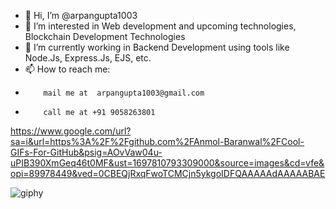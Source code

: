- 👋 Hi, I’m @arpangupta1003
- 👀 I’m interested in Web development and upcoming technologies, Blockchain Development Technologies
- 🌱 I’m currently working in Backend Development using tools like Node.Js, Express.Js, EJS, etc.
- 📫 How to reach me:
-         mail me at  arpangupta1003@gmail.com
-         call me at +91 9058263801

<!---
arpangupta1003/arpangupta1003 is a ✨ special ✨ repository because its `README.md` (this file) appears on your GitHub profile.
You can click the Preview link to take a look at your changes.
--->
https://www.google.com/url?sa=i&url=https%3A%2F%2Fgithub.com%2FAnmol-Baranwal%2FCool-GIFs-For-GitHub&psig=AOvVaw04u-uPIB390XmGeq46t0MF&ust=1697810793309000&source=images&cd=vfe&opi=89978449&ved=0CBEQjRxqFwoTCMCjn5ykgoIDFQAAAAAdAAAAABAE

![giphy](https://github.com/arpangupta1003/arpangupta1003/assets/90976998/bef8bf40-0138-49bb-8a7e-975e303729cf)
